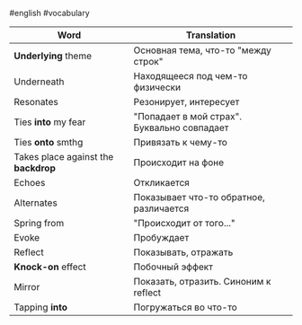 #english #vocabulary 

| Word                                 | Translation                                 |
| ------------------------------------ | ------------------------------------------- |
| **Underlying** theme                 | Основная тема, что-то "между строк"         |
| Underneath                           | Находящееся под чем-то физически            |
| Resonates                            | Резонирует, интересует                      |
| Ties **into** my fear                | "Попадает в мой страх". Буквально совпадает |
| Ties **onto** smthg                  | Привязать к чему-то                         |
| Takes place against the **backdrop** | Происходит на фоне                          |
| Echoes                               | Откликается                                 |
| Alternates                           | Показывает что-то обратное, различается     |
| Spring from                          | "Происходит от того..."                     |
| Evoke                                | Пробуждает                                  |
| Reflect                              | Показывать, отражать                        |
| **Knock-on** effect                  | Побочный эффект                             |
| Mirror                               | Показать, отразить. Синоним к reflect       |
| Tapping **into**                     | Погружаться во что-то                       |
